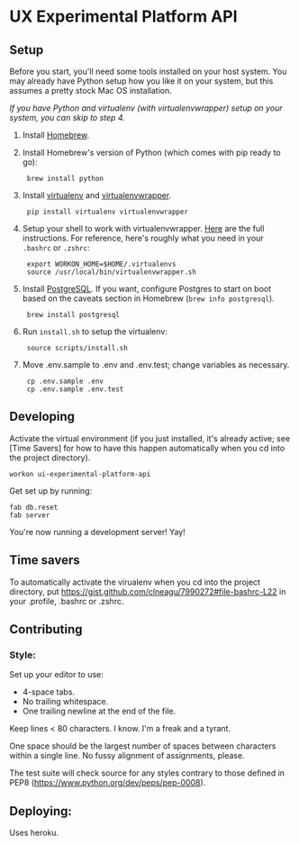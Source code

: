 # UX Experimental Platform API

## Setup

Before you start, you'll need some tools installed on your host system. You may already have Python setup how you like it on your system, but this assumes a pretty stock Mac OS installation.

*If you have Python and virtualenv (with virtualenvwrapper) setup on your system, you can skip to step 4.*

1. Install [Homebrew](http://brew.sh).

2. Install Homebrew's version of Python (which comes with pip ready to go):

        brew install python

3. Install [virtualenv](http://virtualenv.readthedocs.org/en/latest/) and [virtualenvwrapper](http://virtualenvwrapper.readthedocs.org/en/latest/).

        pip install virtualenv virtualenvwrapper

4. Setup your shell to work with virtualenvwrapper. [Here](http://virtualenvwrapper.readthedocs.org/en/latest/install.html#shell-startup-file) are the full instructions. For reference, here's roughly what you need in your `.bashrc` or `.zshrc`:

        export WORKON_HOME=$HOME/.virtualenvs
        source /usr/local/bin/virtualenvwrapper.sh

5. Install [PostgreSQL](http://www.postgresql.org/). If you want, configure Postgres to start on boot based on the caveats section in Homebrew (`brew info postgresql`).

        brew install postgresql

6. Run `install.sh` to setup the virtualenv:

        source scripts/install.sh

7. Move .env.sample to .env and .env.test; change variables as necessary.

        cp .env.sample .env
        cp .env.sample .env.test


## Developing

Activate the virtual environment (if you just installed, it's already active; see [Time Savers] for how to have this happen automatically when you cd into the project directory).

    workon ui-experimental-platform-api

Get set up by running:

    fab db.reset
    fab server

You're now running a development server! Yay!


## Time savers

To automatically activate the virualenv when you cd into the project directory, put https://gist.github.com/clneagu/7990272#file-bashrc-L22 in your .profile, .bashrc or .zshrc.


## Contributing

### Style:

Set up your editor to use:

- 4-space tabs.
- No trailing whitespace.
- One trailing newline at the end of the file.

Keep lines < 80 characters. I know. I'm a freak and a tyrant.

One space should be the largest number of spaces between characters within a single line. No fussy alignment of assignments, please.

The test suite will check source for any styles contrary to those defined in PEP8 (https://www.python.org/dev/peps/pep-0008).

## Deploying:

Uses heroku.

